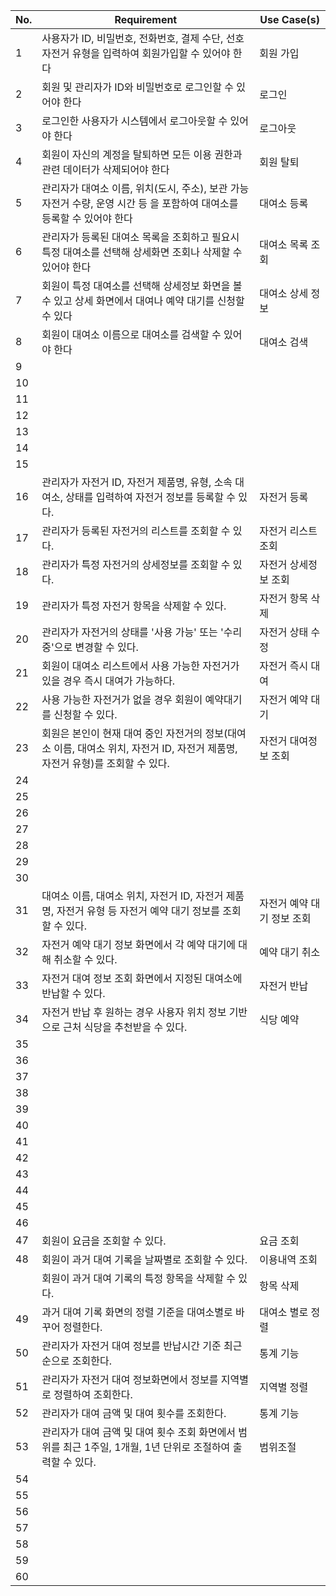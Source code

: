 | No. | Requirement | Use Case(s)  |
|-----|-------------|--------------|
| 1   | 사용자가 ID, 비밀번호, 전화번호, 결제 수단, 선호 자전거 유형을 입력하여 회원가입할 수 있어야 한다 | 회원 가입 | 
| 2   |	회원 및 관리자가 ID와 비밀번호로 로그인할 수 있어야 한다 | 로그인 |
| 3   | 로그인한 사용자가 시스템에서 로그아웃할 수 있어야 한다 | 로그아웃 |
| 4   | 회원이 자신의 계정을 탈퇴하면 모든 이용 권한과 관련 데이터가 삭제되어야 한다 | 회원 탈퇴 |
| 5   | 관리자가 대여소 이름, 위치(도시, 주소), 보관 가능 자전거 수량, 운영 시간 등 을 포함하여 대여소를 등록할 수 있어야 한다 | 대여소 등록 |
| 6   | 관리자가 등록된 대여소 목록을 조회하고 필요시 특정 대여소를 선택해 상세화면 조회나 삭제할 수 있어야 한다 | 대여소 목록 조회 |
| 7   | 회원이 특정 대여소를 선택해 상세정보 화면을 볼 수 있고 상세 화면에서 대여나 예약 대기를 신청할 수 있다 | 대여소 상세 정보 |
| 8   | 회원이 대여소 이름으로 대여소를 검색할 수 있어야 한다| 대여소 검색 |
| 9   |  |  |
| 10  | | |
| 11  |             |              |
| 12  |             |              |
| 13  |             |              |
| 14  |             |              |
| 15  |             |              |
| 16  | 관리자가 자전거 ID, 자전거 제품명, 유형, 소속 대여소, 상태를 입력하여 자전거 정보를 등록할 수 있다. | 자전거 등록 |
| 17  | 관리자가 등록된 자전거의 리스트를 조회할 수 있다. | 자전거 리스트 조회 |
| 18  | 관리자가 특정 자전거의 상세정보를 조회할 수 있다. | 자전거 상세정보 조회 |
| 19  | 관리자가 특정 자전거 항목을 삭제할 수 있다. | 자전거 항목 삭제 |
| 20  | 관리자가 자전거의 상태를 '사용 가능' 또는 '수리 중'으로 변경할 수 있다. | 자전거 상태 수정 |
| 21  | 회원이 대여소 리스트에서 사용 가능한 자전거가 있을 경우 즉시 대여가 가능하다. | 자전거 즉시 대여  |
| 22  | 사용 가능한 자전거가 없을 경우 회원이 예약대기를 신청할 수 있다. | 자전거 예약 대기 |
| 23  | 회원은 본인이 현재 대여 중인 자전거의 정보(대여소 이름, 대여소 위치, 자전거 ID, 자전거 제품명, 자전거 유형)를 조회할 수 있다. | 자전거 대여정보 조회  |
| 24  |             |              |
| 25  |             |              |
| 26  |             |              |
| 27  |             |              |
| 28  |             |              |
| 29  |             |              |
| 30  |             |              |
| 31  | 대여소 이름, 대여소 위치, 자전거 ID, 자전거 제품명, 자전거 유형 등 자전거 예약 대기 정보를 조회할 수 있다. | 자전거 예약 대기 정보 조회 |
| 32  | 자전거 예약 대기 정보 화면에서 각 예약 대기에 대해 취소할 수 있다.         | 예약 대기 취소             |
| 33  | 자전거 대여 정보 조회 화면에서 지정된 대여소에 반납할 수 있다.             | 자전거 반납                |
| 34  | 자전거 반납 후 원하는 경우 사용자 위치 정보 기반으로 근처 식당을 추천받을 수 있다.            | 식당 예약             |
| 35  |             |              |
| 36  |             |              |
| 37  |             |              |
| 38  |             |              |
| 39  |             |              |
| 40  |             |              |
| 41  |             |              |
| 42  |             |              |
| 43  |             |              |
| 44  |             |              |
| 45  |             |              |
| 46  |             |              |
| 47  |         회원이 요금을 조회할 수 있다.    |   요금 조회     |
| 48  |      회원이 과거 대여 기록을 날짜별로 조회할 수 있다.    |      이용내역 조회        |
|     |       회원이 과거 대여 기록의 특정 항목을 삭제할 수 있다.       |항목 삭제|
| 49  |       과거 대여 기록 화면의 정렬 기준을 대여소별로 바꾸어 정렬한다.     |      대여소 별로 정렬        |
| 50  |       관리자가 자전거 대여 정보를 반납시간 기준 최근순으로 조회한다.     |       통계 기능       |
| 51  |       관리자가 자전거 대여 정보화면에서 정보를 지역별로 정렬하여 조회한다.      |      지역별 정렬        |
| 52  |       관리자가 대여 금액 및 대여 횟수를 조회한다.      |       통계  기능     |
| 53  |      관리자가 대여 금액 및 대여 횟수 조회 화면에서 범위를 최근 1주일, 1개월, 1년 단위로 조절하여 출력할 수 있다.  |   범위조절         |
| 54  |             |              |
| 55  |             |              |
| 56  |             |              |
| 57  |             |              |
| 58  |             |              |
| 59  |             |              |
| 60  |             |              |
